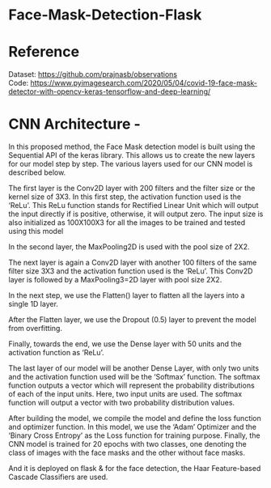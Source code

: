 # Face-Mask-Detection-Flask

# Reference
Dataset: https://github.com/prajnasb/observations <br>
Code: https://www.pyimagesearch.com/2020/05/04/covid-19-face-mask-detector-with-opencv-keras-tensorflow-and-deep-learning/

# CNN Architecture -
In this proposed method, the Face Mask detection model is built using the Sequential API of the keras library. This allows us to create the new layers for our model step by step. The various layers used for our CNN model is described below.

The first layer is the Conv2D layer with 200 filters and the filter size or the kernel size of 3X3. In this first step, the activation function used is the ‘ReLu’. This ReLu function stands for Rectified Linear Unit which will output the input directly if is positive, otherwise, it will output zero. The input size is also initialized as 100X100X3 for all the images to be trained and tested using this model

In the second layer, the MaxPooling2D is used with the pool size of 2X2.

The next layer is again a Conv2D layer with another 100 filters of the same filter size 3X3 and the activation function used is the ‘ReLu’. This Conv2D layer is followed by a MaxPooling3=2D layer with pool size 2X2.

In the next step, we use the Flatten() layer to flatten all the layers into a single 1D layer.

After the Flatten layer, we use the Dropout (0.5) layer to prevent the model from overfitting.

Finally, towards the end, we use the Dense layer with 50 units and the activation function as ‘ReLu’.

The last layer of our model will be another Dense Layer, with only two units and the activation function used will be the ‘Softmax’ function. The softmax function outputs a vector which will represent the probability distributions of each of the input units. Here, two input units are used. The softmax function will output a vector with two probability distribution values.

After building the model, we compile the model and define the loss function and optimizer function. In this model, we use the ‘Adam’ Optimizer and the ‘Binary Cross Entropy’ as the Loss function for training purpose. Finally, the CNN model is trained for 20 epochs with two classes, one denoting the class of images with the face masks and the other without face masks.

And it is deployed on flask & for the face detection, the Haar Feature-based Cascade Classifiers are used. 

